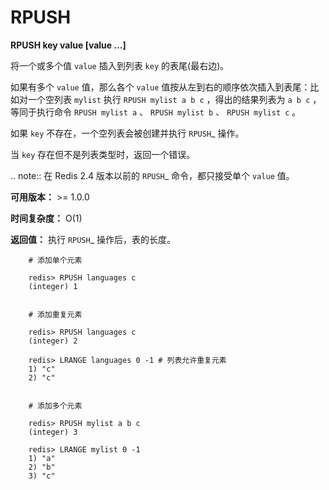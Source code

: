# RPUSH


**RPUSH key value [value ...]**

将一个或多个值 ``value`` 插入到列表 ``key`` 的表尾(最右边)。

如果有多个 ``value`` 值，那么各个 ``value`` 值按从左到右的顺序依次插入到表尾：比如对一个空列表 ``mylist`` 执行 ``RPUSH mylist a b c`` ，得出的结果列表为 ``a b c`` ，等同于执行命令 ``RPUSH mylist a`` 、 ``RPUSH mylist b`` 、 ``RPUSH mylist c`` 。

如果 ``key`` 不存在，一个空列表会被创建并执行 `RPUSH`_ 操作。

当 ``key`` 存在但不是列表类型时，返回一个错误。

.. note:: 在 Redis 2.4 版本以前的 `RPUSH`_ 命令，都只接受单个 ``value`` 值。

**可用版本：**
    >= 1.0.0

**时间复杂度：**
    O(1)

**返回值：**
    执行 `RPUSH`_ 操作后，表的长度。

```
    # 添加单个元素

    redis> RPUSH languages c
    (integer) 1


    # 添加重复元素

    redis> RPUSH languages c
    (integer) 2

    redis> LRANGE languages 0 -1 # 列表允许重复元素
    1) "c"
    2) "c"


    # 添加多个元素

    redis> RPUSH mylist a b c
    (integer) 3

    redis> LRANGE mylist 0 -1
    1) "a"
    2) "b"
    3) "c"
```